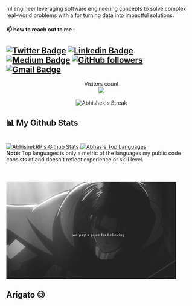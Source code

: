 ml engineer leveraging software engineering concepts to solve complex real-world problems with a for turning data into impactful solutions.

#### 📫 how to reach out to me :
<!--   - E-Mail : [aviranjan444@gmail.com](mailto:aviranjan444@gmail.com)
  - LinkedIn : [Abhishek Ranjan](https://www.linkedin.com/in/abhishek-ranjan-2002/)
  - Instagram : [Abhishek Ranjan](https://www.instagram.com/___abhis._/) -->
  [![Twitter Badge](https://img.shields.io/badge/-@AbhishekRanjan-1ca0f1?style=flat-square&labelColor=1ca0f1&logo=twitter&logoColor=white&link=https://twitter.com/abhishek_rp2002)](https://twitter.com/abhishek_rp2002) [![Linkedin Badge](https://img.shields.io/badge/-@AbhishekRanjan-blue?style=flat-square&logo=Linkedin&logoColor=white&link=https://www.linkedin.com/in/abhishek-ranjan-2002/)](https://www.linkedin.com/in/abhishek-ranjan-2002/) [![Medium Badge](https://img.shields.io/badge/-@Abhishek-03a57a?style=flat-square&labelColor=000000&logo=Medium&link=https://medium.com/@aviranjan2121/)](https://medium.com/@aviranjan2121)
[![GitHub followers](https://img.shields.io/github/followers/AbhishekRP2002?label=Follow&style=social)](https://github.com/AbhishekRP2002/?tab=follow)
[![Gmail Badge](https://img.shields.io/badge/-aviranjan444@gmail.com-c14438?style=flat-square&logo=Gmail&logoColor=white&link=mailto:aviranjan444@gmail.com)](mailto:aviranjan444@gmail.com)
---

  
<p align="center"> 
  Visitors count<br>
  <img src="https://profile-counter.glitch.me/AbhishekRP2002/count.svg" />
 </p>
<p align="center">
        <img title="🔥 Get streak stats for your profile at git.io/streak-stats" alt="Abhishek's Streak" src="https://github-readme-streak-stats.herokuapp.com/?user=AbhishekRP2002&theme=black-ice&hide_border=true&stroke=0000&background=060A0CD0"/>
</p>

## 📊 My Github Stats

  <br/>
    <a href="https://github.com/AbhishekRP2002"><img alt="AbhishekRP's Github Stats" src="https://github-readme-stats.vercel.app/api?username=AbhishekRP2002&show_icons=true&count_private=true&theme=react&hide_border=true&bg_color=0D1117" /></a>
  <a href="https://github.com/Abhas-15"><img alt="Abhas's Top Languages" src="https://github-readme-stats.vercel.app/api/top-langs/?username=AbhishekRP2002&langs_count=8&count_private=true&layout=compact&theme=react&hide_border=true&bg_color=0D1117" /></a>
  <br/>
  <b>Note:</b> Top languages is only a metric of the languages my public code consists of and doesn't reflect experience or skill level.


<br/>

<br/>


 
 <br/>
 
 <br/>
 
 <img align="center" hight="320" width="450"  alt="GIF" src="https://github.com/AbhishekRP2002/AbhishekRP2002/blob/main/Assets/Animated%20gif%20about%20gif%20in%20%F0%9D%95%AC%F0%9D%96%99%F0%9D%96%99%F0%9D%96%86%F0%9D%96%88%F0%9D%96%90%20%F0%9D%95%BA%F0%9D%96%93%20%F0%9D%95%BF%F0%9D%96%8E%F0%9D%96%99%F0%9D%96%86%F0%9D%96%93%20by%20Kaela%20Lage.gif">
 
 <br/>
 
 ## Arigato :wink:

